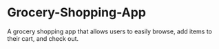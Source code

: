 # Grocery-Shopping-App
A grocery shopping app that allows users to easily browse, add items to their cart, and check out.
